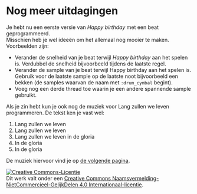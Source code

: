 # Nog meer uitdagingen

Je hebt nu een eerste versie van *Happy birthday* met een beat geprogrammeerd.  
Misschien heb je wel ideeën om het allemaal nog mooier te maken. Voorbeelden zijn:
- Verander de snelheid van je beat terwijl *Happy birthday* aan het spelen is. Verdubbel de snelheid bijvoorbeeld tijdens de laatste regel.
- Verander de sample van je beat terwijl Happy birthday aan het spelen is. Gebruik voor de laatste sample op de laatste noot bijvoorbeeld een bekken (de samples waarvan de naam met `:drum_cymbal` begint).
- Voeg nog een derde thread toe waarin je een andere spannende sample gebruikt.

Als je zin hebt kun je ook nog de muziek voor Lang zullen we leven programmeren. De tekst ken je vast wel:  
1. Lang zullen we leven
2. Lang zullen we leven
3. Lang zullen we leven in de gloria
4. In de gloria
5. In de gloria

De muziek hiervoor vind je op [de volgende pagina](stap_10.md).

<a rel="license" href="http://creativecommons.org/licenses/by-nc-sa/4.0/"><img alt="Creative Commons-Licentie" style="border-width:0" src="https://i.creativecommons.org/l/by-nc-sa/4.0/88x31.png" /></a><br />Dit werk valt onder een <a rel="license" href="http://creativecommons.org/licenses/by-nc-sa/4.0/deed.nl">Creative Commons Naamsvermelding-NietCommercieel-GelijkDelen 4.0 Internationaal-licentie</a>.
